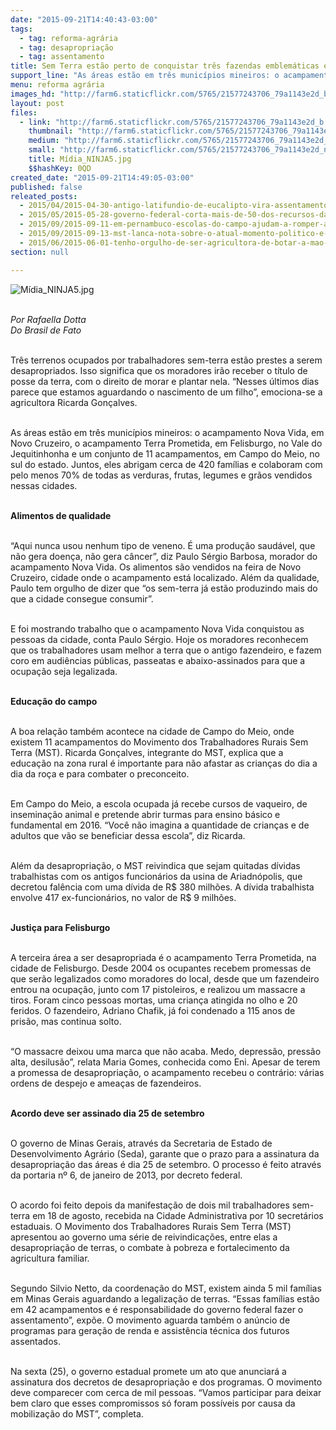 ```yaml
---
date: "2015-09-21T14:40:43-03:00"
tags:
  - tag: reforma-agrária
  - tag: desapropriação
  - tag: assentamento
title: Sem Terra estão perto de conquistar três fazendas emblemáticas em MG
support_line: "As áreas estão em três municípios mineiros: o acampamento Nova Vida, em Novo Cruzeiro, o acampamento Terra Prometida, em Felisburgo, e um conjunto de 11 acampamentos, em Campo do Meio."
menu: reforma agrária
images_hd: "http://farm6.staticflickr.com/5765/21577243706_79a1143e2d_b.jpg"
layout: post
files:
  - link: "http://farm6.staticflickr.com/5765/21577243706_79a1143e2d_b.jpg"
    thumbnail: "http://farm6.staticflickr.com/5765/21577243706_79a1143e2d_t.jpg"
    medium: "http://farm6.staticflickr.com/5765/21577243706_79a1143e2d_z.jpg"
    small: "http://farm6.staticflickr.com/5765/21577243706_79a1143e2d_n.jpg"
    title: Mídia_NINJA5.jpg
    $$hashKey: 0QD
created_date: "2015-09-21T14:49:05-03:00"
published: false
releated_posts:
  - 2015/04/2015-04-30-antigo-latifundio-de-eucalipto-vira-assentamento-agroecologico.md
  - 2015/05/2015-05-28-governo-federal-corta-mais-de-50-dos-recursos-da-reforma-agraria.md
  - 2015/09/2015-09-11-em-pernambuco-escolas-do-campo-ajudam-a-romper-a-cerca-da-exclusao-escolar.md
  - 2015/09/2015-09-13-mst-lanca-nota-sobre-o-atual-momento-politico-e-a-reforma-agraria.md
  - 2015/06/2015-06-01-tenho-orgulho-de-ser-agricultora-de-botar-a-mao-na-terra-de-ter-minhas-maos-calejadas.md
section: null

---
```

<p><img alt="Mídia_NINJA5.jpg" src="http://farm6.staticflickr.com/5765/21577243706_79a1143e2d_b.jpg" /></p>

<p><br />
<em>Por Rafaella Dotta&nbsp;<br />
Do Brasil de Fato</em></p>

<p><br />
Tr&ecirc;s terrenos ocupados por trabalhadores sem-terra est&atilde;o prestes a serem desapropriados. Isso significa que os moradores ir&atilde;o receber o t&iacute;tulo de posse da terra, com o direito de morar e plantar nela. &ldquo;Nesses &uacute;ltimos dias parece que estamos aguardando o nascimento de um filho&rdquo;, emociona-se a agricultora Ricarda Gon&ccedil;alves.</p>

<p><br />
As &aacute;reas est&atilde;o em tr&ecirc;s munic&iacute;pios mineiros: o acampamento Nova Vida, em Novo Cruzeiro, o acampamento Terra Prometida, em Felisburgo, no Vale do Jequitinhonha e um conjunto de 11 acampamentos, em Campo do Meio, no sul do estado. Juntos, eles abrigam cerca de 420 fam&iacute;lias e colaboram com pelo menos 70% de todas as verduras, frutas, legumes e gr&atilde;os vendidos nessas cidades.</p>

<p><br />
<strong>Alimentos de qualidade</strong></p>

<p><br />
&ldquo;Aqui nunca usou nenhum tipo de veneno. &Eacute; uma produ&ccedil;&atilde;o saud&aacute;vel, que n&atilde;o gera doen&ccedil;a, n&atilde;o gera c&acirc;ncer&rdquo;, diz Paulo S&eacute;rgio Barbosa, morador do acampamento Nova Vida. Os alimentos s&atilde;o vendidos na feira de Novo Cruzeiro, cidade onde o acampamento est&aacute; localizado. Al&eacute;m da qualidade, Paulo tem orgulho de dizer que &ldquo;os sem-terra j&aacute; est&atilde;o produzindo mais do que a cidade consegue consumir&rdquo;.</p>

<p><br />
E foi mostrando trabalho que o acampamento Nova Vida conquistou as pessoas da cidade, conta Paulo S&eacute;rgio. Hoje os moradores reconhecem que os trabalhadores usam melhor a terra que o antigo fazendeiro, e fazem coro em audi&ecirc;ncias p&uacute;blicas, passeatas e abaixo-assinados para que a ocupa&ccedil;&atilde;o seja legalizada.</p>

<p><br />
<strong>Educa&ccedil;&atilde;o do campo</strong></p>

<p><br />
A boa rela&ccedil;&atilde;o tamb&eacute;m acontece na cidade de Campo do Meio, onde existem 11 acampamentos do Movimento dos Trabalhadores Rurais Sem Terra (MST). Ricarda Gon&ccedil;alves, integrante do MST, explica que a educa&ccedil;&atilde;o na zona rural &eacute; importante para n&atilde;o afastar as crian&ccedil;as do dia a dia da ro&ccedil;a e para combater o preconceito.</p>

<p><br />
Em Campo do Meio, a escola ocupada j&aacute; recebe cursos de vaqueiro, de insemina&ccedil;&atilde;o animal e pretende abrir turmas para ensino b&aacute;sico e fundamental em 2016. &ldquo;Voc&ecirc; n&atilde;o imagina a quantidade de crian&ccedil;as e de adultos que v&atilde;o se beneficiar dessa escola&rdquo;, diz Ricarda.</p>

<p><br />
Al&eacute;m da desapropria&ccedil;&atilde;o, o MST reivindica que sejam quitadas d&iacute;vidas trabalhistas com os antigos funcion&aacute;rios da usina de Ariadn&oacute;polis, que decretou fal&ecirc;ncia com uma d&iacute;vida de R$ 380 milh&otilde;es. A d&iacute;vida trabalhista envolve 417 ex-funcion&aacute;rios, no valor de R$ 9 milh&otilde;es.</p>

<p><br />
<strong>Justi&ccedil;a para Felisburgo</strong></p>

<p><br />
A terceira &aacute;rea a ser desapropriada &eacute; o acampamento Terra Prometida, na cidade de Felisburgo. Desde 2004 os ocupantes recebem promessas de que ser&atilde;o legalizados como moradores do local, desde que um fazendeiro entrou na ocupa&ccedil;&atilde;o, junto com 17 pistoleiros, e realizou um massacre a tiros. Foram cinco pessoas mortas, uma crian&ccedil;a atingida no olho e 20 feridos. O fazendeiro, Adriano Chafik, j&aacute; foi condenado a 115 anos de pris&atilde;o, mas continua solto.</p>

<p><br />
&ldquo;O massacre deixou uma marca que n&atilde;o acaba. Medo, depress&atilde;o, press&atilde;o alta, desilus&atilde;o&rdquo;, relata Maria Gomes, conhecida como Eni. Apesar de terem a promessa de desapropria&ccedil;&atilde;o, o acampamento recebeu o contr&aacute;rio: v&aacute;rias ordens de despejo e amea&ccedil;as de fazendeiros.</p>

<p><br />
<strong>Acordo deve ser assinado dia 25 de setembro</strong></p>

<p><br />
O governo de Minas Gerais, atrav&eacute;s da Secretaria de Estado de Desenvolvimento Agr&aacute;rio (Seda), garante que o prazo para a assinatura da desapropria&ccedil;&atilde;o das &aacute;reas &eacute; dia 25 de setembro. O processo &eacute; feito atrav&eacute;s da portaria n&ordm; 6, de janeiro de 2013, por decreto federal.</p>

<p><br />
O acordo foi feito depois da manifesta&ccedil;&atilde;o de dois mil trabalhadores sem-terra em 18 de agosto, recebida na Cidade Administrativa por 10 secret&aacute;rios estaduais. O Movimento dos Trabalhadores Rurais Sem Terra (MST) apresentou ao governo uma s&eacute;rie de reivindica&ccedil;&otilde;es, entre elas a desapropria&ccedil;&atilde;o de terras, o combate &agrave; pobreza e fortalecimento da agricultura familiar.</p>

<p><br />
Segundo Silvio Netto, da coordena&ccedil;&atilde;o do MST, existem ainda 5 mil fam&iacute;lias em Minas Gerais aguardando a legaliza&ccedil;&atilde;o de terras. &ldquo;Essas fam&iacute;lias est&atilde;o em 42 acampamentos e &eacute; responsabilidade do governo federal fazer o assentamento&rdquo;, exp&otilde;e. O movimento aguarda tamb&eacute;m o an&uacute;ncio de programas para gera&ccedil;&atilde;o de renda e assist&ecirc;ncia t&eacute;cnica dos futuros assentados.</p>

<p><br />
Na sexta (25), o governo estadual promete um ato que anunciar&aacute; a assinatura dos decretos de desapropria&ccedil;&atilde;o e dos programas. O movimento deve comparecer com cerca de mil pessoas. &ldquo;Vamos participar para deixar bem claro que esses compromissos s&oacute; foram poss&iacute;veis por causa da mobiliza&ccedil;&atilde;o do MST&rdquo;, completa.</p>
